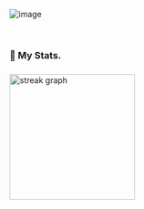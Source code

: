 ![image](https://github.com/DamianRavinduPeiris/DamianRavinduPeiris/assets/115478137/7b11705d-a8b6-43fc-a048-bb45e286debd)



<br>

### 🗿 My Stats.

###

<div>
  <img src="https://streak-stats.demolab.com?user=damianravindupeiris&locale=en&mode=daily&theme=dark&hide_border=false&border_radius=5&order=3" height="220" alt="streak graph"  />
</div>





